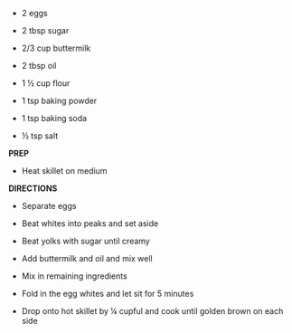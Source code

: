-   2 eggs

-   2 tbsp sugar

-   2/3 cup buttermilk

-   2 tbsp oil

-   1 ½ cup flour

-   1 tsp baking powder

-   1 tsp baking soda

-   ½ tsp salt

**PREP**

-   Heat skillet on medium

**DIRECTIONS**

-   Separate eggs

-   Beat whites into peaks and set aside

-   Beat yolks with sugar until creamy

-   Add buttermilk and oil and mix well

-   Mix in remaining ingredients

-   Fold in the egg whites and let sit for 5 minutes

-   Drop onto hot skillet by ¼ cupful and cook until golden brown on
    each side
